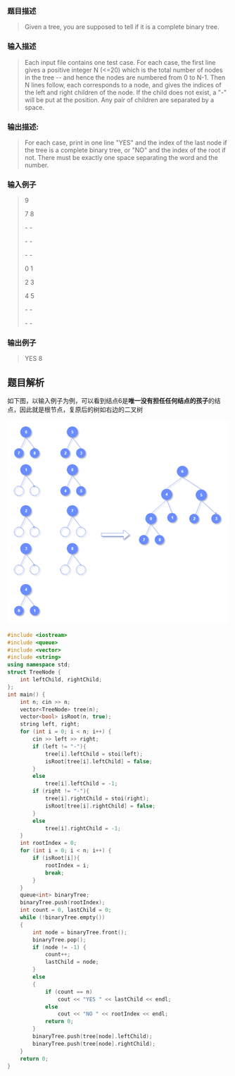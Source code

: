 ### 题目描述

> Given a tree, you are supposed to tell if it is a complete binary tree.

### 输入描述

> Each input file contains one test case. For each case, the first line gives a positive integer N (<=20) which is the total number of nodes in the tree -- and hence the nodes are numbered from 0 to N-1. Then N lines follow, each corresponds to a node, and gives the indices of the left and right children of the node. If the child does not exist, a "-" will be put at the position. Any pair of children are separated by a space.

### 输出描述:
> For each case, print in one line "YES" and the index of the last node if the tree is a complete binary tree, or "NO" and the index of the root if not. There must be exactly one space separating the word and the number.

### 输入例子
> 9
>
>7 8
>
>\- -
>
>\- -
>
>\- -
> 
>0 1
> 
>2 3
>
>4 5
>
>\- -
>
>\- -

### 输出例子
> YES 8

## 题目解析
如下图，以输入例子为例，可以看到结点6是**唯一没有担任任何结点的孩子**的结点，因此就是根节点，复原后的树如右边的二叉树

![image](https://github.com/kurong00/EditGraphics/blob/master/blog/1110.%20Complete%20Binary%20Tree.png)

```C++
#include <iostream>
#include <queue>
#include <vector>
#include <string>
using namespace std;
struct TreeNode {
	int leftChild, rightChild;
};
int main() {
	int n; cin >> n;
	vector<TreeNode> tree(n);
	vector<bool> isRoot(n, true);
	string left, right;
	for (int i = 0; i < n; i++) {
		cin >> left >> right;
		if (left != "-"){
			tree[i].leftChild = stoi(left);
			isRoot[tree[i].leftChild] = false;
		}
		else
			tree[i].leftChild = -1;
		if (right != "-"){
			tree[i].rightChild = stoi(right);
			isRoot[tree[i].rightChild] = false;
		}
		else 
			tree[i].rightChild = -1;
	}
	int rootIndex = 0;
	for (int i = 0; i < n; i++) {
		if (isRoot[i]){
			rootIndex = i;
			break;
		}
	}
	queue<int> binaryTree;
	binaryTree.push(rootIndex);
	int count = 0, lastChild = 0;
	while (!binaryTree.empty())
	{
		int node = binaryTree.front();
		binaryTree.pop();
		if (node != -1) {
			count++;
			lastChild = node;
		}
		else
		{
			if (count == n)
				cout << "YES " << lastChild << endl;
			else
				cout << "NO " << rootIndex << endl;
			return 0;
		}
		binaryTree.push(tree[node].leftChild);
		binaryTree.push(tree[node].rightChild);
	}
	return 0;
}
```